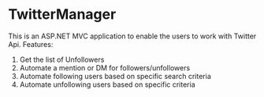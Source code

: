 TwitterManager
==============

This is an ASP.NET MVC application to enable the users to work with Twitter Api.
Features:
1. Get the list of Unfollowers
1. Automate a mention or DM for followers/unfollowers
1. Automate following users based on specific search criteria
1. Automate unfollowing users based on specific criteria



